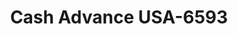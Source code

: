 ---
f_zip-code: 39845
f_state-code: GA
title: Cash Advance USA-6593
f_phone: 229-524-5277
f_city-only: Donalsonville
f_address: 412 W 3rd Street Donalsonville
f_location-unique-id: '6593'
slug: cash-advance-usa-6593
updated-on: '2024-05-30T13:46:58.046Z'
created-on: '2024-05-30T13:36:59.803Z'
published-on: '2024-05-30T13:54:32.469Z'
f_city-state: cms/city/donalsonville-ga.md
f_company: cms/company/cash-advance-usa.md
f_state: cms/state/georgia.md
layout: '[payday-loan].html'
tags: payday-loan
---